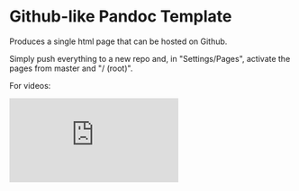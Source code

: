 # Github-like Pandoc Template

Produces a single html page that can be hosted on Github.

Simply push everything to a new repo and, in "Settings/Pages", activate the pages from master and "/ (root)".

For videos:

<div class='embed-container'><iframe src='https://www.youtube.com/embed/qhUvQiKec2U' frameborder='0' allowfullscreen></iframe></div>